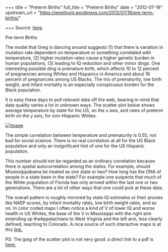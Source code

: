 +++
title = "Preterm Births"
full_title = "Preterm Births"
date = "2012-07-16"
upstream_url = "https://westhunt.wordpress.com/2012/07/16/pre-term-births/"

+++
Source: [here](https://westhunt.wordpress.com/2012/07/16/pre-term-births/).

Pre-term Births

The model that Greg is dancing around suggests (1) that there is
variation in mutation rate dependent on temperature or something
correlated with temperature, (2) higher mutation rates cause a higher
genetic burden in human populations, (3) leading to IQ reduction and
other minor dings. One interesting possible ding is premature birth,
which affects 10 to 12 percent of pregnancies among Whites and
Hispanics in America and about 18 percent of pregnancies among US
Blacks. The trio of prematurity, low birth weight, and infant mortality
is an especially conspicuous burden for the Black population.

It is easy these days to pull relevant data off the web, bearing in mind
that data quality varies a lot in unknown ways. The scatter plot below
shows average temperature by state for the US, on the x axis, and rates
of preterm birth on the y axis, for non-Hispanic Whites.

[![Image](https://westhunt.files.wordpress.com/2012/07/imr2.jpg?w=435 "Prematurity and Temperature by State")](https://westhunt.files.wordpress.com/2012/07/imr2.jpg)

The simple correlation between temperature and prematurity is 0.55, not
bad for social science. There is no real correlation at all for the US
Black population and only an insignificant hint of one for the US
Hispanic population.

This number should not be regarded as an ordinary correlation because
there is spatial autocorrelation among the states. For example, should
Mississippabama be treated as one state or two? How long has the DNA of
people in a state been in the state? For example one suspects that much
of the White population of Florida has only arrived within the last one
or two generations. There are a lot of other ways that one could pick
at these data.

The overall pattern is roughly mirrored by state IQ estimates or their
proxies like NAEP scores, by infant mortality rates, low birth weight
rates, and so on. In color coded maps I often notice a kind of V of
lower IQ and worse health in US Whites, the base of the V in Mississippi
with the right arm extending up theAppalachians to West Virginia and
the left arm, less clearly defined, reaching to Colorado. A nice source
of such interactive maps is at this
[link.](http://www.statehealthfacts.org/ "State Health Facts")

PS: The jpeg of the scatter plot is not very good: a direct link to a
pdf is
[here.](https://dl.dropbox.com/u/163075/IMR2.pdf "Scatter of Premature Birth Rate and Average Temperature")

